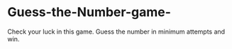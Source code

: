 # Guess-the-Number-game-
Check your luck in this game. Guess the number in minimum attempts and win. 
